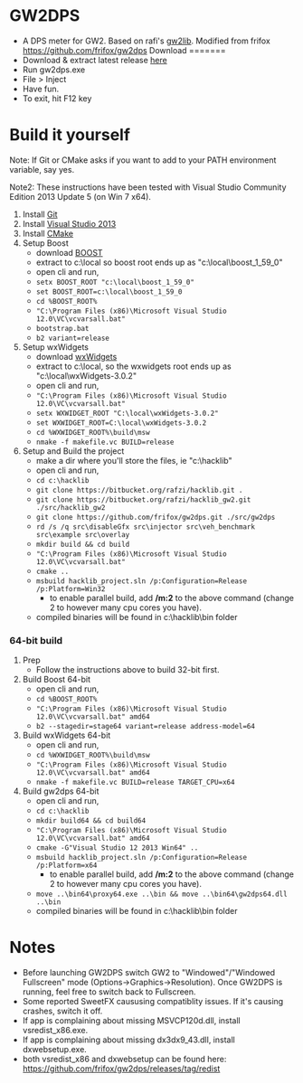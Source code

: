 GW2DPS
=======
- A DPS meter for GW2. Based on rafi's [gw2lib](http://www.gamerevision.com/showthread.php?3691-Gw2lib&p=45709).
Modified from frifox https://github.com/frifox/gw2dps
Download
=======
- Download & extract latest release [here](https://github.com/frifox/gw2dps/releases)
- Run gw2dps.exe
- File > Inject
- Have fun.
- To exit, hit F12 key

Build it yourself
=======

Note: If Git or CMake asks if you want to add to your PATH environment variable, say yes.

Note2: These instructions have been tested with Visual Studio Community Edition 2013 Update 5 (on Win 7 x64).

1. Install [Git](https://git-scm.com/download/win)
2. Install [Visual Studio 2013](https://www.visualstudio.com/downloads/download-visual-studio-vs#d-community-2013)
3. Install [CMake](https://cmake.org/files/v3.4/cmake-3.4.3-win32-x86.exe)
4. Setup Boost
	- download [BOOST](http://sourceforge.net/projects/boost/files/boost/1.59.0/boost_1_59_0.zip/download)
	- extract to c:\local so boost root ends up as "c:\local\boost_1_59_0"
	- open cli and run,
	- ```setx BOOST_ROOT "c:\local\boost_1_59_0"```
	- ```set BOOST_ROOT=c:\local\boost_1_59_0```
	- ```cd %BOOST_ROOT%```
	- ```"C:\Program Files (x86)\Microsoft Visual Studio 12.0\VC\vcvarsall.bat"```
	- ```bootstrap.bat```
	- ```b2 variant=release```
5. Setup wxWidgets
	- download [wxWidgets](http://sourceforge.net/projects/wxwindows/files/3.0.2/wxWidgets-3.0.2.zip/download)
	- extract to c:\local, so the wxwidgets root ends up as "c:\local\wxWidgets-3.0.2"
	- open cli and run,
	- ```"C:\Program Files (x86)\Microsoft Visual Studio 12.0\VC\vcvarsall.bat"```
	- ```setx WXWIDGET_ROOT "C:\local\wxWidgets-3.0.2"```
	- ```set WXWIDGET_ROOT=C:\local\wxWidgets-3.0.2```
	- ```cd %WXWIDGET_ROOT%\build\msw```
	- ```nmake -f makefile.vc BUILD=release```
6. Setup and Build the project
	- make a dir where you'll store the files, ie "c:\hacklib"
	- open cli and run,
	- ```cd c:\hacklib```
	- ```git clone https://bitbucket.org/rafzi/hacklib.git .```
	- ```git clone https://bitbucket.org/rafzi/hacklib_gw2.git ./src/hacklib_gw2```
	- ```git clone https://github.com/frifox/gw2dps.git ./src/gw2dps```
	- ```rd /s /q src\disableGfx src\injector src\veh_benchmark src\example src\overlay```
	- ```mkdir build && cd build```
	- ```"C:\Program Files (x86)\Microsoft Visual Studio 12.0\VC\vcvarsall.bat"```
	- ```cmake ..```
	- ```msbuild hacklib_project.sln /p:Configuration=Release /p:Platform=Win32```
		- to enable parallel build, add **/m:2** to the above command (change 2 to however many cpu cores you have).
	- compiled binaries will be found in c:\hacklib\bin folder

### 64-bit build
1. Prep
	- Follow the instructions above to build 32-bit first.
2.  Build Boost 64-bit
	- open cli and run,
	- ```cd %BOOST_ROOT%```
	- ```"C:\Program Files (x86)\Microsoft Visual Studio 12.0\VC\vcvarsall.bat" amd64```
	- ```b2 --stagedir=stage64 variant=release address-model=64```
3. Build wxWidgets 64-bit
	- open cli and run,
	- ```cd %WXWIDGET_ROOT%\build\msw```
	- ```"C:\Program Files (x86)\Microsoft Visual Studio 12.0\VC\vcvarsall.bat" amd64```
	- ```nmake -f makefile.vc BUILD=release TARGET_CPU=x64```
4. Build gw2dps 64-bit
	- open cli and run,
	- ```cd c:\hacklib```
	- ```mkdir build64 && cd build64```
	- ```"C:\Program Files (x86)\Microsoft Visual Studio 12.0\VC\vcvarsall.bat" amd64```
	- ```cmake -G"Visual Studio 12 2013 Win64" ..```
	- ```msbuild hacklib_project.sln /p:Configuration=Release /p:Platform=x64```
		- to enable parallel build, add **/m:2** to the above command (change 2 to however many cpu cores you have).
	- ```move ..\bin64\proxy64.exe ..\bin && move ..\bin64\gw2dps64.dll ..\bin```
	- compiled binaries will be found in c:\hacklib\bin folder

Notes
=======
- Before launching GW2DPS switch GW2 to "Windowed"/"Windowed Fullscreen" mode (Options->Graphics->Resolution). Once GW2DPS is running, feel free to switch back to Fullscreen. 
- Some reported SweetFX caususing compatiblity issues. If it's causing crashes, switch it off.
- If app is complaining about missing MSVCP120d.dll, install vsredist_x86.exe.
- If app is complaining about missing dx3dx9_43.dll, install dxwebsetup.exe.
- both vsredist_x86 and dxwebsetup can be found here: https://github.com/frifox/gw2dps/releases/tag/redist
